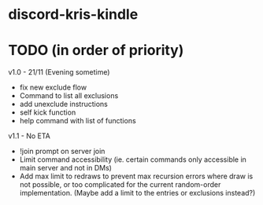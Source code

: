 # discord-kris-kindle

# TODO (in order of priority)
v1.0 - 21/11 (Evening sometime)
- fix new exclude flow
- Command to list all exclusions
- add unexclude instructions
- self kick function
- help command with list of functions

v1.1 - No ETA
- !join prompt on server join
- Limit command accessibility (ie. certain commands only accessible in main server and not in DMs)
- Add max limit to redraws to prevent max recursion errors where draw is not possible, or too complicated for the 
current random-order implementation. (Maybe add a limit to the entries or exclusions instead?)
